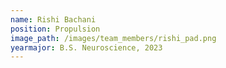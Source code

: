 ```yaml
---
name: Rishi Bachani
position: Propulsion
image_path: /images/team_members/rishi_pad.png
yearmajor: B.S. Neuroscience, 2023
---
```

